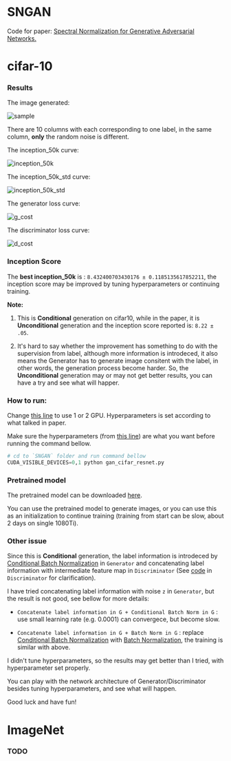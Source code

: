 # SNGAN

Code for paper: [Spectral Normalization for Generative Adversarial Networks.](https://openreview.net/forum?id=B1QRgziT-)


# cifar-10


### Results

The image generated:

![sample](https://github.com/watsonyanghx/GAN_Lib_Tensorflow/blob/master/SNGAN/img/samples_99999.png)

There are 10 columns with each corresponding to one label, in the same column, **only** the random noise is different.


The inception_50k curve:

![inception_50k](https://github.com/watsonyanghx/GAN_Lib_Tensorflow/blob/master/SNGAN/img/inception_50k.jpg)


The inception_50k_std curve:

![inception_50k_std](https://github.com/watsonyanghx/GAN_Lib_Tensorflow/blob/master/SNGAN/img/inception_50k_std.jpg)


The generator loss curve:

![g_cost](https://github.com/watsonyanghx/GAN_Lib_Tensorflow/blob/master/SNGAN/img/g_cost.jpg)


The discriminator loss curve:

![d_cost](https://github.com/watsonyanghx/GAN_Lib_Tensorflow/blob/master/SNGAN/img/d_cost.jpg)


### Inception Score

The **best inception_50k** is : `8.432400703430176 ± 0.1185135617852211`, the inception score may be improved by tuning hyperparameters or continuing training.


**Note:**

1. This is **Conditional** generation on cifar10, while in the paper, it is **Unconditional** generation and the inception score reported is: `8.22 ± .05`.

2. It's hard to say whether the improvement has something to do with the supervision from label, although more information is introdeced, it also means the Generator has to generate image consitent with the label, in other words, the generation process become harder. So, the **Unconditional** generation may or may not get better results, you can have a try and see what will happer.


### How to run:

Change [this line](https://github.com/watsonyanghx/GAN_Lib_Tensorflow/blob/master/SNGAN/gan_cifar_resnet.py#L72) to use 1 or 2 GPU. Hyperparameters is set according to what talked in paper.

Make sure the hyperparameters (from [this line](https://github.com/watsonyanghx/GAN_Lib_Tensorflow/blob/master/SNGAN/gan_cifar_resnet.py#L40)) are what you want before running the command bellow.

``` python
# cd to `SNGAN` folder and run command bellow
CUDA_VISIBLE_DEVICES=0,1 python gan_cifar_resnet.py

```


### Pretrained model

The pretrained model can be downloaded [here](https://www.dropbox.com/sh/ce5nlk0v0tgq0ah/AABEvy3T2X1WFkYqCV5ze59ga?dl=0).

You can use the pretrained model to generate images, or you can use this as an initialization to continue training (training from start can be slow, about 2 days on single 1080Ti).


### Other issue

Since this is **Conditional** generation, the label information is introdeced by [Conditional Batch Normalization](https://openreview.net/forum?id=BJO-BuT1g) in `Generator` and concatenating label information with intermediate feature map in `Discriminator` (See [code](https://github.com/watsonyanghx/GAN_Lib_Tensorflow/blob/master/SNGAN/gan_cifar_resnet.py#L283) in `Discriminator` for clarification).

I have tried concatenating label information with noise `z` in `Generator`, but the result is not good, see bellow for more details:


- `Concatenate label information in G + Conditional Batch Norm in G` : use small learning rate (e.g. 0.0001) can convergece, but become slow.

- `Concatenate label information in G + Batch Norm in G` : replace [Conditional Batch Normalization](https://openreview.net/forum?id=BJO-BuT1g) with [Batch Normalization](http://proceedings.mlr.press/v37/ioffe15.pdf), the training is similar with above.


I didn't tune hyperparameters, so the results may get better than I tried, with hyperparameter set properly.

You can play with the network architecture of Generator/Discriminator besides tuning hyperparameters, and see what will happen. 

Good luck and have fun!


# ImageNet

### TODO



